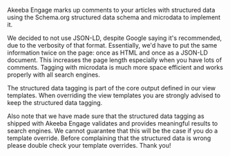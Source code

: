 Akeeba Engage marks up comments to your articles with structured data using the Schema.org structured data schema and microdata to implement it.

We decided to not use JSON-LD, despite Google saying it's recommended, due to the verbosity of that format. Essentially, we'd have to put the same information twice on the page: once as HTML and once as a JSON-LD document. This increases the page length especially when you have lots of comments. Tagging with microdata is much more space efficient and works properly with all search engines.

The structured data tagging is part of the core output defined in our view templates. When overriding the view templates you are strongly advised to keep the structured data tagging.

Also note that we have made sure that the structured data tagging as shipped with Akeeba Engage validates and provides meaningful results to search engines. We cannot guarantee that this will be the case if you do a template override. Before complaining that the structured data is wrong please double check your template overrides. Thank you!